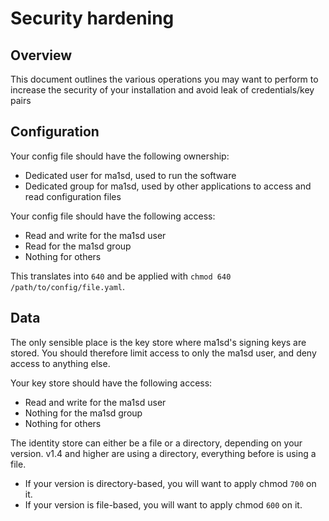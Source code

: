 # Security hardening
## Overview
This document outlines the various operations you may want to perform to increase the security of your installation and
avoid leak of credentials/key pairs

## Configuration
Your config file should have the following ownership:
- Dedicated user for ma1sd, used to run the software
- Dedicated group for ma1sd, used by other applications to access and read configuration files

Your config file should have the following access:
- Read and write for the ma1sd user
- Read for the ma1sd group
- Nothing for others

This translates into `640` and be applied with `chmod 640 /path/to/config/file.yaml`.

## Data
The only sensible place is the key store where ma1sd's signing keys are stored. You should therefore limit access to only
the ma1sd user, and deny access to anything else.

Your key store should have the following access:
- Read and write for the ma1sd user
- Nothing for the ma1sd group
- Nothing for others

The identity store can either be a file or a directory, depending on your version. v1.4 and higher are using a directory,
everything before is using a file.
- If your version is directory-based, you will want to apply chmod `700` on it.
- If your version is file-based, you will want to apply chmod `600` on it.

